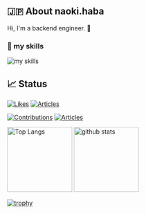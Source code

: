 ## 🇯🇵 About naoki.haba
Hi, I'm a backend engineer. 🤝

### 🌱 my skills
<img alt="my skills" src="https://skillicons.dev/icons?theme=light&perline=8&i=aws,firebase,gcp,git,github,go,graphql,html,js,jest,jquery,laravel,mysql,nestjs,nextjs,nodejs,nuxtjs,php,postgres,prisma,react,ts," />

## 📈 Status
[![Likes](https://badgen.org/img/zenn/naonao70/likes?style=for-the-badge)](https://zenn.dev/naonao70)
[![Articles](https://badgen.org/img/zenn/naonao70/articles?style=for-the-badge)](https://zenn.dev/naonao70)

[![Contributions](https://badgen.org/img/qiita/NaokiHaba/contributions?style=for-the-badge)](https://qiita.com/NaokiHaba)
[![Articles](https://badgen.org/img/qiita/NaokiHaba/articles?style=for-the-badge)](https://qiita.com/NaokiHaba)

<p align="left"> 
  <img alt="Top Langs" height="150px" src="https://github-readme-stats.vercel.app/api/top-langs/?username=NaokiHaba&layout=compact&show_icons=true" />
  <img alt="github stats" height="150px" src="https://github-readme-stats.vercel.app/api?username=NaokiHaba" />
</p>

[![trophy](https://github-profile-trophy.vercel.app/?username=NaokiHaba)](https://github.com/NaokiHaba/github-profile-trophy)
